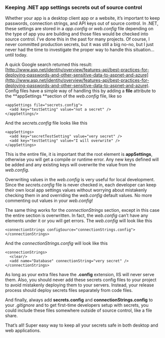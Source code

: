 ### **Keeping .NET app settings secrets out of source control**

Whether your app is a desktop client app or a website, it’s important to keep passwords, connection strings, and API keys out of source control. In .NET, these settings are stored in a *app.config* or *web.config* file depending on the type of app you are building and those files would be checked into source control. I’ve done this in the past for many projects. Of course, I never committed production secrets, but it was still a big no-no, but I just never had the time to investigate the proper way to handle this situation…until today.

A quick Google search returned this result: [http://www.asp.net/identity/overview/features-api/best-practices-for-deploying-passwords-and-other-sensitive-data-to-aspnet-and-azure](http://www.asp.net/identity/overview/features-api/best-practices-for-deploying-passwords-and-other-sensitive-data-to-aspnet-and-azure). Config files have a simple way of handling this by adding a **file** attribute to the **appSettings **section of the *web.config* file, like so 

```
<appSettings file="secrets.config">
  <add key="testSetting" value="not a secret" />
</appSettings/>
```

And the *secrets.config* file looks like this

```
<appSettings>
  <add key="secretTestSetting" value="very secret" />
  <add key="testSetting" value="I will overwrite" />
</appSettings>
```

This is the entire file, it is important that the root element is **appSettings**, otherwise you will get a compile or runtime error. Any new keys defined will be added and any existing keys will overwrite the value from the *web.config*. 

Overwriting values in the *web.config* is very useful for local development. Since the *secrets.config* file is never checked in, each developer can keep their own local app settings values without worrying about mistakenly checking them in and overriding the *web.config* default values. No more commenting out values in your *web.config*! 

The same thing works for the *connectionStrings* section, except in this case the entire section is overwritten. In fact, the *web.config* can’t have any elements under it or you will get errors. The *web.config* will look like this

```
<connectionStrings configSource="connectionStrings.config">
</connectionStrings>
```

And the *connectionStrings.config* will look like this

```
<connectionStrings>
  <clear/>
  <add name="Database" connectionString="very secret" />
</connectionStrings>
```

As long as your extra files have the **.config** extension, IIS will never serve them. Also, you should never add these secrets config files to your project to avoid mistakenly deploying them to your servers. Instead, your release process should deploy secrets files separately from code files. 

And finally, always add **secrets.config** and **connectionStrings.config** to your *.gitignore* and to get first-time developers setup with secrets, you could include these files somewhere outside of source control, like a file share.

That’s all! Super easy way to keep all your secrets safe in both desktop and web applications. 